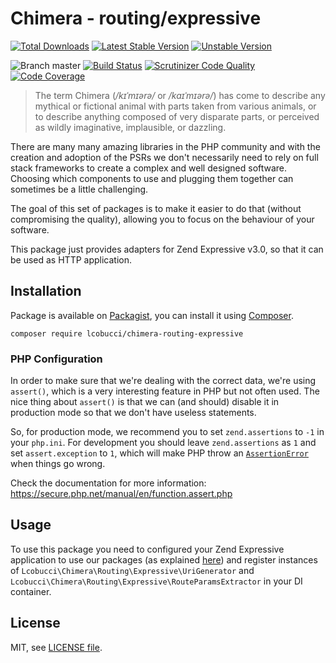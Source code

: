# Chimera - routing/expressive

[![Total Downloads](https://img.shields.io/packagist/dt/lcobucci/chimera-routing-expressive.svg?style=flat-square)](https://packagist.org/packages/lcobucci/chimera-routing-expressive)
[![Latest Stable Version](https://img.shields.io/packagist/v/lcobucci/chimera-routing-expressive.svg?style=flat-square)](https://packagist.org/packages/lcobucci/chimera-routing-expressive)
[![Unstable Version](https://img.shields.io/packagist/vpre/lcobucci/chimera-routing-expressive.svg?style=flat-square)](https://packagist.org/packages/lcobucci/chimera-routing-expressive)

![Branch master](https://img.shields.io/badge/branch-master-brightgreen.svg?style=flat-square)
[![Build Status](https://img.shields.io/travis/lcobucci/chimera-routing-expressive/master.svg?style=flat-square)](http://travis-ci.org/#!/lcobucci/chimera-routing-expressive)
[![Scrutinizer Code Quality](https://img.shields.io/scrutinizer/g/lcobucci/chimera-routing-expressive/master.svg?style=flat-square)](https://scrutinizer-ci.com/g/lcobucci/chimera-routing-expressive/?branch=master)
[![Code Coverage](https://img.shields.io/scrutinizer/coverage/g/lcobucci/chimera-routing-expressive/master.svg?style=flat-square)](https://scrutinizer-ci.com/g/lcobucci/chimera-routing-expressive/?branch=master)

> The term Chimera (_/kɪˈmɪərə/_ or _/kaɪˈmɪərə/_) has come to describe any
mythical or fictional animal with parts taken from various animals, or to
describe anything composed of very disparate parts, or perceived as wildly
imaginative, implausible, or dazzling.

There are many many amazing libraries in the PHP community and with the creation
and adoption of the PSRs we don't necessarily need to rely on full stack
frameworks to create a complex and well designed software. Choosing which
components to use and plugging them together can sometimes be a little
challenging.

The goal of this set of packages is to make it easier to do that (without
compromising the quality), allowing you to focus on the behaviour of your
software.

This package just provides adapters for Zend Expressive v3.0, so that it
can be used as HTTP application. 

## Installation

Package is available on [Packagist](http://packagist.org/packages/lcobucci/chimera-routing-expressive),
you can install it using [Composer](http://getcomposer.org).

```shell
composer require lcobucci/chimera-routing-expressive
```

### PHP Configuration

In order to make sure that we're dealing with the correct data, we're using `assert()`,
which is a very interesting feature in PHP but not often used. The nice thing
about `assert()` is that we can (and should) disable it in production mode so
that we don't have useless statements.

So, for production mode, we recommend you to set `zend.assertions` to `-1` in your `php.ini`.
For development you should leave `zend.assertions` as `1` and set `assert.exception` to `1`, which
will make PHP throw an [`AssertionError`](https://secure.php.net/manual/en/class.assertionerror.php)
when things go wrong.

Check the documentation for more information: https://secure.php.net/manual/en/function.assert.php


## Usage

To use this package you need to configured your Zend Expressive application to
use our packages (as explained [here](https://github.com/lcobucci/chimera-routing#usage))
and register instances of `Lcobucci\Chimera\Routing\Expressive\UriGenerator` and
`Lcobucci\Chimera\Routing\Expressive\RouteParamsExtractor` in your DI container. 

## License

MIT, see [LICENSE file](https://github.com/lcobucci/chimera-routing-expressive/blob/master/LICENSE).

